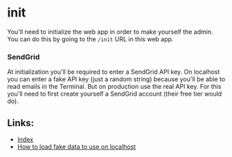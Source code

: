 # init

You'll need to initialize the web app in order to make yourself the admin. You can do this by going to the `/init` URL 
in this web app.

### SendGrid

At initialization you'll be required to enter a SendGrid API key. On localhost you can enter a fake API key (just a 
random string) because you'll be able to read emails in the Terminal. But on production use the real API key. For this 
you'll need to first create yourself a SendGrid account (their free tier would do).

## Links:

- [Index](/README.md#documentation)
- [How to load fake data to use on localhost](load-fake-data.md)
